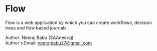 # Flow
Flow is a web application by which you can create workflows, decision trees and flow based journals.

Author: Neeraj Babu (SAAneeraj)  
Author's Email: neerajbabu27@gmail.com
